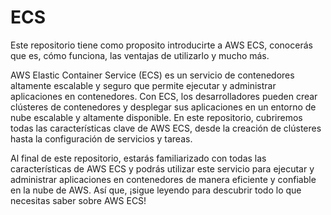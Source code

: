# ECS

Este repositorio tiene como proposito introducirte a AWS ECS, conocerás que es, cómo funciona, las ventajas de utilizarlo y mucho más. 

AWS Elastic Container Service (ECS) es un servicio de contenedores altamente escalable y seguro que permite ejecutar y administrar aplicaciones en contenedores. Con ECS, los desarrolladores pueden crear clústeres de contenedores y desplegar sus aplicaciones en un entorno de nube escalable y altamente disponible.
En este repositorio, cubriremos todas las características clave de AWS ECS, desde la creación de clústeres hasta la configuración de servicios y tareas.

Al final de este repositorio, estarás familiarizado con todas las características de AWS ECS y podrás utilizar este servicio para ejecutar y administrar aplicaciones en contenedores de manera eficiente y confiable en la nube de AWS. Así que, ¡sigue leyendo para descubrir todo lo que necesitas saber sobre AWS ECS!
